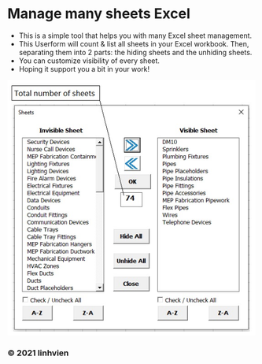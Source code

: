 # Manage many sheets Excel
 - This is a simple tool that helps you with many Excel sheet management.
 - This Userform will count & list all sheets in your Excel workbook. Then, separating them into 2 parts: the hiding sheets and the unhiding sheets.
 - You can customize visibility of every sheet.
 - Hoping it support you a bit in your work!
<img src="https://github.com/linhvien/Manage-many-sheets-Excel/blob/main/Demo%20Form.jpg">

### © 2021 linhvien
